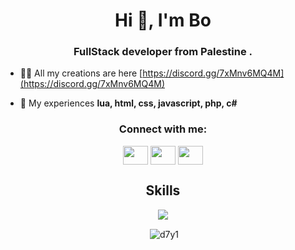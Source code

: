 <h1 align="center">Hi 👋, I'm Bo</h1>
<h3 align="center">FullStack developer from Palestine .</h3>

- 👨‍💻 All my creations are here [https://discord.gg/7xMnv6MQ4M](https://discord.gg/7xMnv6MQ4M)

- 💬 My experiences **lua, html, css, javascript, php, c#**

<h3 align="center">Connect with me:</h3>
<p align="center">
<a href="https://GermanyTeam.shop"><img align="center" src="https://raw.githubusercontent.com/rahuldkjain/github-profile-readme-generator/master/src/images/icons/Social/devto.svg" alt="" height="30" width="40" /></a>
<a href="https://www.youtube.com/channel/UCDpFE0kGUcMI2QacR6ceGJg" target="blank"><img align="center" src="https://raw.githubusercontent.com/rahuldkjain/github-profile-readme-generator/master/src/images/icons/Social/youtube.svg" alt="" height="30" width="40" /></a>
<a href="https://discord.gg/7xMnv6MQ4M" target="blank"><img align="center" src="https://raw.githubusercontent.com/rahuldkjain/github-profile-readme-generator/master/src/images/icons/Social/discord.svg" alt="" height="30" width="40" /></a>
</p>

<h2 align="center">Skills </h2>

<p align="center">
  <a href="https://skillicons.dev">
    <img src="https://skillicons.dev/icons?i=php,lua,js,css,html,c#" />
  </a>
</p>

<p align="center">&nbsp;<img align="center" src="https://github-readme-stats.vercel.app/api?username=Bo-PS&show_icons=true&theme=dark&title_color=970202&text_color=c0b9b9&hide_border=true&locale=en" alt="d7y1" /></p>
